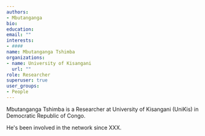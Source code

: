 ```yaml
---
authors:
- Mbutanganga
bio: 
education:
email: ""
interests:
- ####
name: Mbutanganga Tshimba
organizations:
- name: University of Kisangani
  url: ""
role: Researcher
superuser: true
user_groups:
- People
---
```


Mbutanganga Tshimba is a Researcher at University of Kisangani (UniKis) in Democratic Republic of Congo.

He's been involved in the network since XXX.
 ####
 

